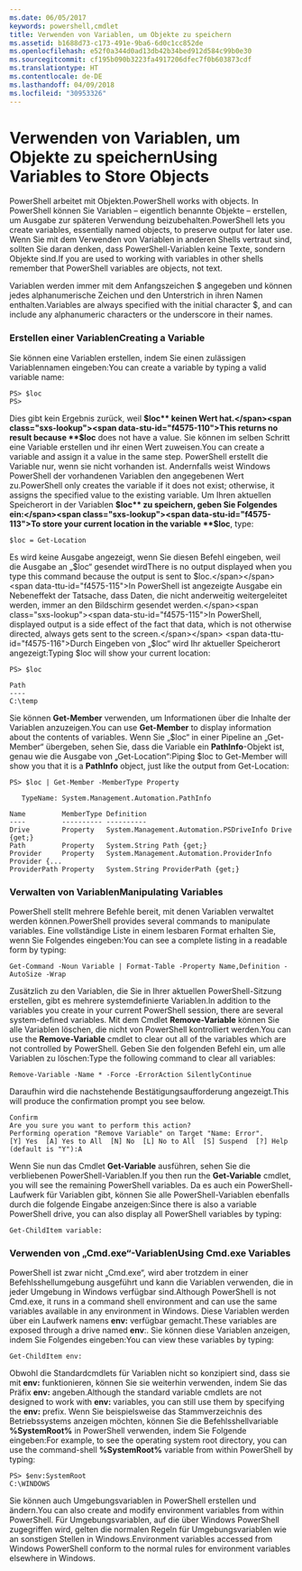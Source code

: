 ```yaml
---
ms.date: 06/05/2017
keywords: powershell,cmdlet
title: Verwenden von Variablen, um Objekte zu speichern
ms.assetid: b1688d73-c173-491e-9ba6-6d0c1cc852de
ms.openlocfilehash: e52f0a344d0ad13db42b34bed912d584c99b0e30
ms.sourcegitcommit: cf195b090b3223fa4917206dfec7f0b603873cdf
ms.translationtype: HT
ms.contentlocale: de-DE
ms.lasthandoff: 04/09/2018
ms.locfileid: "30953326"
---
```

# <a name="using-variables-to-store-objects"></a><span data-ttu-id="f4575-103">Verwenden von Variablen, um Objekte zu speichern</span><span class="sxs-lookup"><span data-stu-id="f4575-103">Using Variables to Store Objects</span></span>
<span data-ttu-id="f4575-104">PowerShell arbeitet mit Objekten.</span><span class="sxs-lookup"><span data-stu-id="f4575-104">PowerShell works with objects.</span></span> <span data-ttu-id="f4575-105">In PowerShell können Sie Variablen – eigentlich benannte Objekte – erstellen, um Ausgabe zur späteren Verwendung beizubehalten.</span><span class="sxs-lookup"><span data-stu-id="f4575-105">PowerShell lets you create variables, essentially named objects, to preserve output for later use.</span></span> <span data-ttu-id="f4575-106">Wenn Sie mit dem Verwenden von Variablen in anderen Shells vertraut sind, sollten Sie daran denken, dass PowerShell-Variablen keine Texte, sondern Objekte sind.</span><span class="sxs-lookup"><span data-stu-id="f4575-106">If you are used to working with variables in other shells remember that PowerShell variables are objects, not text.</span></span>

<span data-ttu-id="f4575-107">Variablen werden immer mit dem Anfangszeichen $ angegeben und können jedes alphanumerische Zeichen und den Unterstrich in ihren Namen enthalten.</span><span class="sxs-lookup"><span data-stu-id="f4575-107">Variables are always specified with the initial character $, and can include any alphanumeric characters or the underscore in their names.</span></span>

### <a name="creating-a-variable"></a><span data-ttu-id="f4575-108">Erstellen einer Variablen</span><span class="sxs-lookup"><span data-stu-id="f4575-108">Creating a Variable</span></span>
<span data-ttu-id="f4575-109">Sie können eine Variablen erstellen, indem Sie einen zulässigen Variablennamen eingeben:</span><span class="sxs-lookup"><span data-stu-id="f4575-109">You can create a variable by typing a valid variable name:</span></span>

```
PS> $loc
PS>
```

<span data-ttu-id="f4575-110">Dies gibt kein Ergebnis zurück, weil **$loc** keinen Wert hat.</span><span class="sxs-lookup"><span data-stu-id="f4575-110">This returns no result because **$loc** does not have a value.</span></span> <span data-ttu-id="f4575-111">Sie können im selben Schritt eine Variable erstellen und ihr einen Wert zuweisen.</span><span class="sxs-lookup"><span data-stu-id="f4575-111">You can create a variable and assign it a value in the same step.</span></span> <span data-ttu-id="f4575-112">PowerShell erstellt die Variable nur, wenn sie nicht vorhanden ist. Andernfalls weist Windows PowerShell der vorhandenen Variablen den angegebenen Wert zu.</span><span class="sxs-lookup"><span data-stu-id="f4575-112">PowerShell only creates the variable if it does not exist; otherwise, it assigns the specified value to the existing variable.</span></span> <span data-ttu-id="f4575-113">Um Ihren aktuellen Speicherort in der Variablen **$loc** zu speichern, geben Sie Folgendes ein:</span><span class="sxs-lookup"><span data-stu-id="f4575-113">To store your current location in the variable **$loc**, type:</span></span>

```
$loc = Get-Location
```

<span data-ttu-id="f4575-114">Es wird keine Ausgabe angezeigt, wenn Sie diesen Befehl eingeben, weil die Ausgabe an „$loc“ gesendet wird</span><span class="sxs-lookup"><span data-stu-id="f4575-114">There is no output displayed when you type this command because the output is sent to $loc.</span></span> <span data-ttu-id="f4575-115">In PowerShell ist angezeigte Ausgabe ein Nebeneffekt der Tatsache, dass Daten, die nicht anderweitig weitergeleitet werden, immer an den Bildschirm gesendet werden.</span><span class="sxs-lookup"><span data-stu-id="f4575-115">In PowerShell, displayed output is a side effect of the fact that data, which is not otherwise directed, always gets sent to the screen.</span></span> <span data-ttu-id="f4575-116">Durch Eingeben von „$loc“ wird Ihr aktueller Speicherort angezeigt:</span><span class="sxs-lookup"><span data-stu-id="f4575-116">Typing $loc will show your current location:</span></span>

```
PS> $loc

Path
----
C:\temp
```

<span data-ttu-id="f4575-117">Sie können **Get-Member** verwenden, um Informationen über die Inhalte der Variablen anzuzeigen.</span><span class="sxs-lookup"><span data-stu-id="f4575-117">You can use **Get-Member** to display information about the contents of variables.</span></span> <span data-ttu-id="f4575-118">Wenn Sie „$loc“ in einer Pipeline an „Get-Member“ übergeben, sehen Sie, dass die Variable ein **PathInfo**-Objekt ist, genau wie die Ausgabe von „Get-Location“:</span><span class="sxs-lookup"><span data-stu-id="f4575-118">Piping $loc to Get-Member will show you that it is a **PathInfo** object, just like the output from Get-Location:</span></span>

```
PS> $loc | Get-Member -MemberType Property

   TypeName: System.Management.Automation.PathInfo

Name         MemberType Definition
----         ---------- ----------
Drive        Property   System.Management.Automation.PSDriveInfo Drive {get;}
Path         Property   System.String Path {get;}
Provider     Property   System.Management.Automation.ProviderInfo Provider {...
ProviderPath Property   System.String ProviderPath {get;}
```

### <a name="manipulating-variables"></a><span data-ttu-id="f4575-119">Verwalten von Variablen</span><span class="sxs-lookup"><span data-stu-id="f4575-119">Manipulating Variables</span></span>
<span data-ttu-id="f4575-120">PowerShell stellt mehrere Befehle bereit, mit denen Variablen verwaltet werden können.</span><span class="sxs-lookup"><span data-stu-id="f4575-120">PowerShell provides several commands to manipulate variables.</span></span> <span data-ttu-id="f4575-121">Eine vollständige Liste in einem lesbaren Format erhalten Sie, wenn Sie Folgendes eingeben:</span><span class="sxs-lookup"><span data-stu-id="f4575-121">You can see a complete listing in a readable form by typing:</span></span>

```
Get-Command -Noun Variable | Format-Table -Property Name,Definition -AutoSize -Wrap
```

<span data-ttu-id="f4575-122">Zusätzlich zu den Variablen, die Sie in Ihrer aktuellen PowerShell-Sitzung erstellen, gibt es mehrere systemdefinierte Variablen.</span><span class="sxs-lookup"><span data-stu-id="f4575-122">In addition to the variables you create in your current PowerShell session, there are several system-defined variables.</span></span> <span data-ttu-id="f4575-123">Mit dem Cmdlet **Remove-Variable** können Sie alle Variablen löschen, die nicht von PowerShell kontrolliert werden.</span><span class="sxs-lookup"><span data-stu-id="f4575-123">You can use the **Remove-Variable** cmdlet to clear out all of the variables which are not controlled by PowerShell.</span></span> <span data-ttu-id="f4575-124">Geben Sie den folgenden Befehl ein, um alle Variablen zu löschen:</span><span class="sxs-lookup"><span data-stu-id="f4575-124">Type the following command to clear all variables:</span></span>

```
Remove-Variable -Name * -Force -ErrorAction SilentlyContinue
```

<span data-ttu-id="f4575-125">Daraufhin wird die nachstehende Bestätigungsaufforderung angezeigt.</span><span class="sxs-lookup"><span data-stu-id="f4575-125">This will produce the confirmation prompt you see below.</span></span>

```
Confirm
Are you sure you want to perform this action?
Performing operation "Remove Variable" on Target "Name: Error".
[Y] Yes  [A] Yes to All  [N] No  [L] No to All  [S] Suspend  [?] Help
(default is "Y"):A
```

<span data-ttu-id="f4575-126">Wenn Sie nun das Cmdlet **Get-Variable** ausführen, sehen Sie die verbliebenen PowerShell-Variablen.</span><span class="sxs-lookup"><span data-stu-id="f4575-126">If you then run the **Get-Variable** cmdlet, you will see the remaining PowerShell variables.</span></span> <span data-ttu-id="f4575-127">Da es auch ein PowerShell-Laufwerk für Variablen gibt, können Sie alle PowerShell-Variablen ebenfalls durch die folgende Eingabe anzeigen:</span><span class="sxs-lookup"><span data-stu-id="f4575-127">Since there is also a variable PowerShell drive, you can also display all PowerShell variables by typing:</span></span>

```
Get-ChildItem variable:
```

### <a name="using-cmdexe-variables"></a><span data-ttu-id="f4575-128">Verwenden von „Cmd.exe“-Variablen</span><span class="sxs-lookup"><span data-stu-id="f4575-128">Using Cmd.exe Variables</span></span>
<span data-ttu-id="f4575-129">PowerShell ist zwar nicht „Cmd.exe“, wird aber trotzdem in einer Befehlsshellumgebung ausgeführt und kann die Variablen verwenden, die in jeder Umgebung in Windows verfügbar sind.</span><span class="sxs-lookup"><span data-stu-id="f4575-129">Although PowerShell is not Cmd.exe, it runs in a command shell environment and can use the same variables available in any environment in Windows.</span></span> <span data-ttu-id="f4575-130">Diese Variablen werden über ein Laufwerk namens **env:** verfügbar gemacht.</span><span class="sxs-lookup"><span data-stu-id="f4575-130">These variables are exposed through a drive named **env**:.</span></span> <span data-ttu-id="f4575-131">Sie können diese Variablen anzeigen, indem Sie Folgendes eingeben:</span><span class="sxs-lookup"><span data-stu-id="f4575-131">You can view these variables by typing:</span></span>

```
Get-ChildItem env:
```

<span data-ttu-id="f4575-132">Obwohl die Standardcmdlets für Variablen nicht so konzipiert sind, dass sie mit **env:** funktionieren, können Sie sie weiterhin verwenden, indem Sie das Präfix **env:** angeben.</span><span class="sxs-lookup"><span data-stu-id="f4575-132">Although the standard variable cmdlets are not designed to work with **env:** variables, you can still use them by specifying the **env:** prefix.</span></span> <span data-ttu-id="f4575-133">Wenn Sie beispielsweise das Stammverzeichnis des Betriebssystems anzeigen möchten, können Sie die Befehlsshellvariable **%SystemRoot%** in PowerShell verwenden, indem Sie Folgende eingeben:</span><span class="sxs-lookup"><span data-stu-id="f4575-133">For example, to see the operating system root directory, you can use the command-shell **%SystemRoot%** variable from within PowerShell by typing:</span></span>

```
PS> $env:SystemRoot
C:\WINDOWS
```

<span data-ttu-id="f4575-134">Sie können auch Umgebungsvariablen in PowerShell erstellen und ändern.</span><span class="sxs-lookup"><span data-stu-id="f4575-134">You can also create and modify environment variables from within PowerShell.</span></span> <span data-ttu-id="f4575-135">Für Umgebungsvariablen, auf die über Windows PowerShell zugegriffen wird, gelten die normalen Regeln für Umgebungsvariablen wie an sonstigen Stellen in Windows.</span><span class="sxs-lookup"><span data-stu-id="f4575-135">Environment variables accessed from Windows PowerShell conform to the normal rules for environment variables elsewhere in Windows.</span></span>